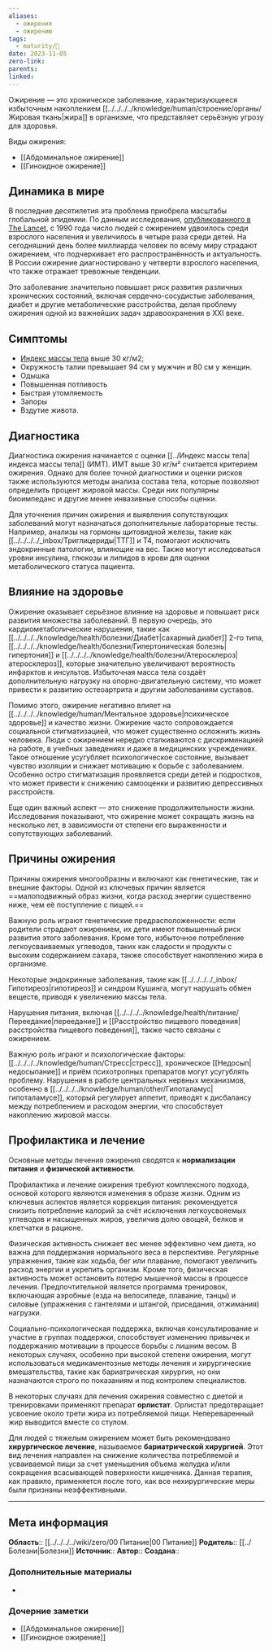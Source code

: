 ```yaml
---
aliases:
  - ожирения
  - ожирению
tags:
  - maturity/🌱
date: 2023-11-05
zero-link: 
parents: 
linked:
---
```

Ожирение — это хроническое заболевание, характеризующееся избыточным накоплением [[../../../../knowledge/human/строение/органы/Жировая ткань|жира]] в организме, что представляет серьёзную угрозу для здоровья.

Виды ожирения:
- [[Абдоминальное ожирение]]
- [[Гиноидное ожирение]]
## Динамика в мире
В последние десятилетия эта проблема приобрела масштабы глобальной эпидемии. По данным исследования, [опубликованного в The Lancet](https://www.thelancet.com/journals/lancet/article/PIIS0140-6736(23)02750-2/fulltext#sec1), с 1990 года число людей с ожирением удвоилось среди взрослого населения и увеличилось в четыре раза среди детей. На сегодняшний день более миллиарда человек по всему миру страдают ожирением, что подчеркивает его распространённость и актуальность. В России ожирение диагностировано у четверти взрослого населения, что также отражает тревожные тенденции. 

Это заболевание значительно повышает риск развития различных хронических состояний, включая сердечно-сосудистые заболевания, диабет и другие метаболические расстройства, делая проблему ожирения одной из важнейших задач здравоохранения в XXI веке.
## Симптомы
- [Индекс массы тела](../Индекс%20массы%20тела.md) выше 30 кг/м2;
- Окружность талии превышает 94 см у мужчин и 80 см у женщин.
- Одышка
- Повышенная потливость
- Быстрая утомляемость
- Запоры
- Вздутие живота.

## Диагностика
Диагностика ожирения начинается с оценки [[../Индекс массы тела|индекса массы тела]] (ИМТ). ИМТ выше 30 кг/м² считается критерием ожирения. Однако для более точной диагностики и оценки рисков также используются методы анализа состава тела, которые позволяют определить процент жировой массы. Среди них популярны биоимпеданс и другие менее инвазивные способы оценки.

Для уточнения причин ожирения и выявления сопутствующих заболеваний могут назначаться дополнительные лабораторные тесты. Например, анализы на гормоны щитовидной железы, такие как [[../../../../_inbox/Триглицериды|ТТГ]] и Т4, помогают исключить эндокринные патологии, влияющие на вес. Также могут исследоваться уровни инсулина, глюкозы и липидов в крови для оценки метаболического статуса пациента.

## Влияние на здоровье
Ожирение оказывает серьёзное влияние на здоровье и повышает риск развития множества заболеваний. В первую очередь, это кардиометаболические нарушения, такие как [[../../../../knowledge/health/болезни/Диабет|сахарный диабет]] 2-го типа, [[../../../../knowledge/health/болезни/Гипертоническая болезнь|гипертония]] и [[../../../../knowledge/health/болезни/Атеросклероз|атеросклероз]], которые значительно увеличивают вероятность инфарктов и инсультов. Избыточная масса тела создаёт дополнительную нагрузку на опорно-двигательную систему, что может привести к развитию остеоартрита и другим заболеваниям суставов.

Помимо этого, ожирение негативно влияет на [[../../../../knowledge/human/Ментальное здоровье|психическое здоровье]] и качество жизни. Ожирение часто сопровождается социальной стигматизацией, что может существенно осложнить жизнь человека. Люди с ожирением нередко сталкиваются с дискриминацией на работе, в учебных заведениях и даже в медицинских учреждениях. Такое отношение усугубляет психологическое состояние, вызывает чувство изоляции и снижает мотивацию к борьбе с заболеванием. Особенно остро стигматизация проявляется среди детей и подростков, что может привести к снижению самооценки и развитию депрессивных расстройств.

Еще один важный аспект — это снижение продолжительности жизни. Исследования показывают, что ожирение может сокращать жизнь на несколько лет, в зависимости от степени его выраженности и сопутствующих заболеваний.
## Причины ожирения
Причины ожирения многообразны и включают как генетические, так и внешние факторы. Одной из ключевых причин является ==малоподвижный образ жизни, когда расход энергии существенно ниже, чем её поступление с пищей.== 

Важную роль играют генетические предрасположенности: если родители страдают ожирением, их дети имеют повышенный риск развития этого заболевания. Кроме того, избыточное потребление легкоусваиваемых углеводов, таких как сладости и продукты с высоким содержанием сахара, также способствует накоплению жира в организме.

Некоторые эндокринные заболевания, такие как [[../../../../_inbox/Гипотиреоз|гипотиреоз]] и синдром Кушинга, могут нарушать обмен веществ, приводя к увеличению массы тела.

Нарушения питания, включая [[../../../../knowledge/health/питание/Переедание|переедание]] и [[Расстройство пищевого поведения|расстройства пищевого поведения]], также часто связаны с ожирением. 

Важную роль играют и психологические факторы: [[../../../../knowledge/human/Стресс|стресс]], хроническое [[Недосып|недосыпание]] и приём психотропных препаратов могут усугублять проблему. Нарушения в работе центральных нервных механизмов, особенно в [[../../../../knowledge/human/other/Гипоталамус|гипоталамусе]], который регулирует аппетит, приводят к дисбалансу между потреблением и расходом энергии, что способствует накоплению жировой массы.

## Профилактика и лечение
Основные методы лечения ожирения сводятся к **нормализации питания** и **физической активности**.

Профилактика и лечение ожирения требуют комплексного подхода, основой которого являются изменения в образе жизни. Одним из ключевых аспектов является коррекция питания: рекомендуется снизить потребление калорий за счёт исключения легкоусвояемых углеводов и насыщенных жиров, увеличив долю овощей, белков и клетчатки в рационе. 

Физическая активность снижает вес менее эффективно чем диета, но важна для поддержания нормального веса в перспективе. Регулярные упражнения, такие как ходьба, бег или плавание, помогают увеличить расход энергии и укрепить организм. Кроме того, физическая активность может остановить потерю мышечной массы в процессе лечения. Предпочтительной является программа тренировок, включающая аэробные (езда на велосипеде, плавание, танцы) и силовые (упражнения с гантелями и штангой, приседания, отжимания) нагрузки.

Социально-психологическая поддержка, включая консультирование и участие в группах поддержки, способствует изменению привычек и поддержанию мотивации в процессе борьбы с лишним весом. В некоторых случаях, особенно при высокой степени ожирения, могут использоваться медикаментозные методы лечения и хирургические вмешательства, такие как бариатрическая хирургия, но они назначаются строго по показаниям и под контролем специалистов.

В некоторых случаях для лечения ожирения совместно с диетой и тренировками применяют препарат **орлистат**. Орлистат предотвращает усвоение около трети жира из потребляемой пищи. Непереваренный жир выводится вместе со стулом.

Для людей с тяжелым ожирением может быть рекомендовано **хирургическое лечение**, называемое **бариатрической хирургией**. Этот вид лечения направлен на снижение количества потребляемой и усваиваемой пищи за счет уменьшения объема желудка и/или сокращения всасывающей поверхности кишечника. Данная терапия, как правило, применяется после того, как все нехирургические меры были признаны неэффективными.
***
## Мета информация
**Область**:: [[../../../../wiki/zero/00 Питание|00 Питание]]
**Родитель**:: [[../Болезни|Болезни]]
**Источник**:: 
**Автор**:: 
**Создана**:: 
### Дополнительные материалы
- 
### Дочерние заметки
<!-- QueryToSerialize: LIST FROM [[]] WHERE contains(Родитель, this.file.link) or contains(parents, this.file.link) -->
<!-- SerializedQuery: LIST FROM [[]] WHERE contains(Родитель, this.file.link) or contains(parents, this.file.link) -->
- [[Абдоминальное ожирение]]
- [[Гиноидное ожирение]]
<!-- SerializedQuery END -->
